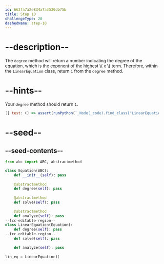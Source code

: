 ```yaml
---
id: 662fa7a2e834a7a3530db75b
title: Step 10
challengeType: 20
dashedName: step-10
---
```


# --description--

The `degree` method will return a number indicating the degree of the equation, which is the exponent of the highest \\( x \\) term. Therefore, within the `LinearEquation` class, return `1` from the `degree` method.

# --hints--

Your `degree` method should return `1`.

```js
({ test: () => assert(runPython(`_Node(_code).find_class("LinearEquation").find_function("degree").has_return("1")`)) })
```

# --seed--

## --seed-contents--

```py
from abc import ABC, abstractmethod

class Equation(ABC):
    def __init__(self): pass
    
    @abstractmethod
    def degree(self): pass    
    
    @abstractmethod
    def solve(self): pass
        
    @abstractmethod
    def analyze(self): pass
--fcc-editable-region--
class LinearEquation(Equation):
    def degree(self): pass
--fcc-editable-region--    
    def solve(self): pass
    
    def analyze(self): pass
    
lin_eq = LinearEquation()
```
